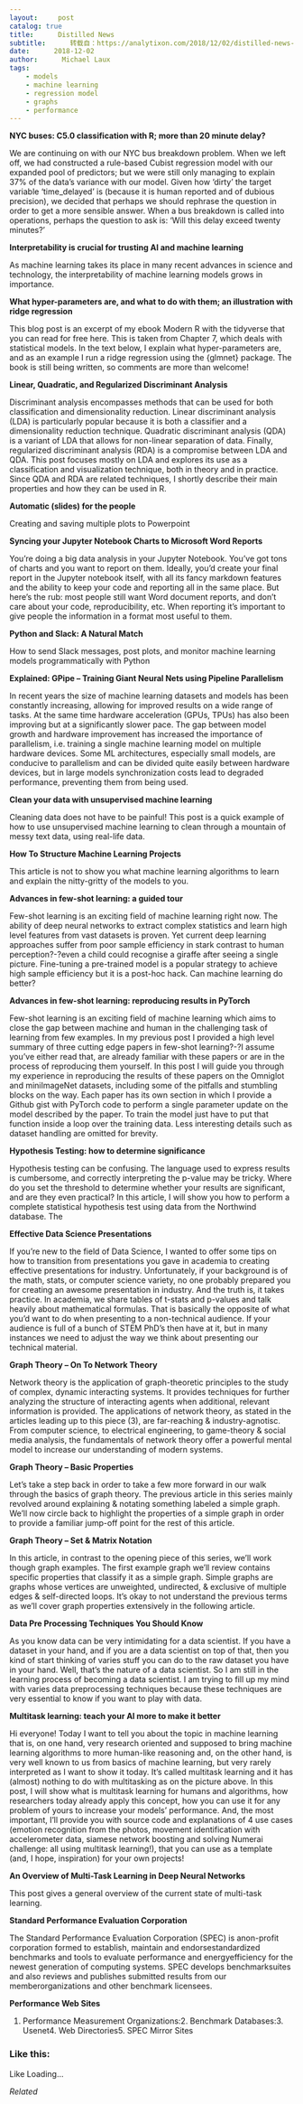 ```yaml
---
layout:     post
catalog: true
title:      Distilled News
subtitle:      转载自：https://analytixon.com/2018/12/02/distilled-news-922/
date:      2018-12-02
author:      Michael Laux
tags:
    - models
    - machine learning
    - regression model
    - graphs
    - performance
---
```


**NYC buses: C5.0 classification with R; more than 20 minute delay?**

We are continuing on with our NYC bus breakdown problem. When we left off, we had constructed a rule-based Cubist regression model with our expanded pool of predictors; but we were still only managing to explain 37% of the data’s variance with our model. Given how ‘dirty’ the target variable ‘time_delayed’ is (because it is human reported and of dubious precision), we decided that perhaps we should rephrase the question in order to get a more sensible answer. When a bus breakdown is called into operations, perhaps the question to ask is: ‘Will this delay exceed twenty minutes?’

**Interpretability is crucial for trusting AI and machine learning**

As machine learning takes its place in many recent advances in science and technology, the interpretability of machine learning models grows in importance.

**What hyper-parameters are, and what to do with them; an illustration with ridge regression**

This blog post is an excerpt of my ebook Modern R with the tidyverse that you can read for free here. This is taken from Chapter 7, which deals with statistical models. In the text below, I explain what hyper-parameters are, and as an example I run a ridge regression using the {glmnet} package. The book is still being written, so comments are more than welcome!

**Linear, Quadratic, and Regularized Discriminant Analysis**

Discriminant analysis encompasses methods that can be used for both classification and dimensionality reduction. Linear discriminant analysis (LDA) is particularly popular because it is both a classifier and a dimensionality reduction technique. Quadratic discriminant analysis (QDA) is a variant of LDA that allows for non-linear separation of data. Finally, regularized discriminant analysis (RDA) is a compromise between LDA and QDA. This post focuses mostly on LDA and explores its use as a classification and visualization technique, both in theory and in practice. Since QDA and RDA are related techniques, I shortly describe their main properties and how they can be used in R.

**Automatic (slides) for the people**

Creating and saving multiple plots to Powerpoint

**Syncing your Jupyter Notebook Charts to Microsoft Word Reports**

You’re doing a big data analysis in your Jupyter Notebook. You’ve got tons of charts and you want to report on them. Ideally, you’d create your final report in the Jupyter notebook itself, with all its fancy markdown features and the ability to keep your code and reporting all in the same place. But here’s the rub: most people still want Word document reports, and don’t care about your code, reproducibility, etc. When reporting it’s important to give people the information in a format most useful to them.

**Python and Slack: A Natural Match**

How to send Slack messages, post plots, and monitor machine learning models programmatically with Python

**Explained: GPipe – Training Giant Neural Nets using Pipeline Parallelism**

In recent years the size of machine learning datasets and models has been constantly increasing, allowing for improved results on a wide range of tasks. At the same time hardware acceleration (GPUs, TPUs) has also been improving but at a significantly slower pace. The gap between model growth and hardware improvement has increased the importance of parallelism, i.e. training a single machine learning model on multiple hardware devices. Some ML architectures, especially small models, are conducive to parallelism and can be divided quite easily between hardware devices, but in large models synchronization costs lead to degraded performance, preventing them from being used.

**Clean your data with unsupervised machine learning**

Cleaning data does not have to be painful! This post is a quick example of how to use unsupervised machine learning to clean through a mountain of messy text data, using real-life data.

**How To Structure Machine Learning Projects**

This article is not to show you what machine learning algorithms to learn and explain the nitty-gritty of the models to you.

**Advances in few-shot learning: a guided tour**

Few-shot learning is an exciting field of machine learning right now. The ability of deep neural networks to extract complex statistics and learn high level features from vast datasets is proven. Yet current deep learning approaches suffer from poor sample efficiency in stark contrast to human perception?-?even a child could recognise a giraffe after seeing a single picture. Fine-tuning a pre-trained model is a popular strategy to achieve high sample efficiency but it is a post-hoc hack. Can machine learning do better?

**Advances in few-shot learning: reproducing results in PyTorch**

Few-shot learning is an exciting field of machine learning which aims to close the gap between machine and human in the challenging task of learning from few examples. In my previous post I provided a high level summary of three cutting edge papers in few-shot learning?-?I assume you’ve either read that, are already familiar with these papers or are in the process of reproducing them yourself. In this post I will guide you through my experience in reproducing the results of these papers on the Omniglot and miniImageNet datasets, including some of the pitfalls and stumbling blocks on the way. Each paper has its own section in which I provide a Github gist with PyTorch code to perform a single parameter update on the model described by the paper. To train the model just have to put that function inside a loop over the training data. Less interesting details such as dataset handling are omitted for brevity.

**Hypothesis Testing: how to determine significance**

Hypothesis testing can be confusing. The language used to express results is cumbersome, and correctly interpreting the p-value may be tricky. Where do you set the threshold to determine whether your results are significant, and are they even practical? In this article, I will show you how to perform a complete statistical hypothesis test using data from the Northwind database. The

**Effective Data Science Presentations**

If you’re new to the field of Data Science, I wanted to offer some tips on how to transition from presentations you gave in academia to creating effective presentations for industry. Unfortunately, if your background is of the math, stats, or computer science variety, no one probably prepared you for creating an awesome presentation in industry. And the truth is, it takes practice. In academia, we share tables of t-stats and p-values and talk heavily about mathematical formulas. That is basically the opposite of what you’d want to do when presenting to a non-technical audience. If your audience is full of a bunch of STEM PhD’s then have at it, but in many instances we need to adjust the way we think about presenting our technical material.

**Graph Theory – On To Network Theory**

Network theory is the application of graph-theoretic principles to the study of complex, dynamic interacting systems. It provides techniques for further analyzing the structure of interacting agents when additional, relevant information is provided. The applications of network theory, as stated in the articles leading up to this piece (3), are far-reaching & industry-agnotisc. From computer science, to electrical engineering, to game-theory & social media analysis, the fundamentals of network theory offer a powerful mental model to increase our understanding of modern systems.

**Graph Theory – Basic Properties**

Let’s take a step back in order to take a few more forward in our walk through the basics of graph theory. The previous article in this series mainly revolved around explaining & notating something labeled a simple graph. We’ll now circle back to highlight the properties of a simple graph in order to provide a familiar jump-off point for the rest of this article.

**Graph Theory – Set & Matrix Notation**

In this article, in contrast to the opening piece of this series, we’ll work though graph examples. The first example graph we’ll review contains specific properties that classify it as a simple graph. Simple graphs are graphs whose vertices are unweighted, undirected, & exclusive of multiple edges & self-directed loops. It’s okay to not understand the previous terms as we’ll cover graph properties extensively in the following article.

**Data Pre Processing Techniques You Should Know**

As you know data can be very intimidating for a data scientist. If you have a dataset in your hand, and if you are a data scientist on top of that, then you kind of start thinking of varies stuff you can do to the raw dataset you have in your hand. Well, that’s the nature of a data scientist. So I am still in the learning process of becoming a data scientist. I am trying to fill up my mind with varies data preprocessing techniques because these techniques are very essential to know if you want to play with data.

**Multitask learning: teach your AI more to make it better**

Hi everyone! Today I want to tell you about the topic in machine learning that is, on one hand, very research oriented and supposed to bring machine learning algorithms to more human-like reasoning and, on the other hand, is very well known to us from basics of machine learning, but very rarely interpreted as I want to show it today. It’s called multitask learning and it has (almost) nothing to do with multitasking as on the picture above. In this post, I will show what is multitask learning for humans and algorithms, how researchers today already apply this concept, how you can use it for any problem of yours to increase your models’ performance. And, the most important, I’ll provide you with source code and explanations of 4 use cases (emotion recognition from the photos, movement identification with accelerometer data, siamese network boosting and solving Numerai challenge: all using multitask learning!), that you can use as a template (and, I hope, inspiration) for your own projects!

**An Overview of Multi-Task Learning in Deep Neural Networks**

This post gives a general overview of the current state of multi-task learning.

**Standard Performance Evaluation Corporation**

The Standard Performance Evaluation Corporation (SPEC) is anon-profit corporation formed to establish, maintain and endorsestandardized benchmarks and tools to evaluate performance and energyefficiency for the newest generation of computing systems. SPEC develops benchmarksuites and also reviews and publishes submitted results from our memberorganizations and other benchmark licensees.

**Performance Web Sites**

1. Performance Measurement Organizations:2. Benchmark Databases:3. Usenet4. Web Directories5. SPEC Mirror Sites





### Like this:

Like Loading...


*Related*

